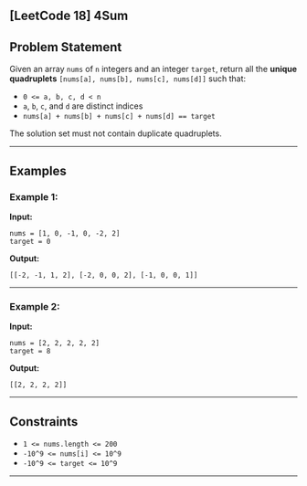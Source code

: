 ## \[LeetCode 18] 4Sum

## Problem Statement

Given an array `nums` of `n` integers and an integer `target`, return all the **unique quadruplets** `[nums[a], nums[b], nums[c], nums[d]]` such that:

* `0 <= a, b, c, d < n`
* `a`, `b`, `c`, and `d` are distinct indices
* `nums[a] + nums[b] + nums[c] + nums[d] == target`

The solution set must not contain duplicate quadruplets.

---

## Examples

### Example 1:

**Input:**

```
nums = [1, 0, -1, 0, -2, 2]
target = 0
```

**Output:**

```
[[-2, -1, 1, 2], [-2, 0, 0, 2], [-1, 0, 0, 1]]
```

---

### Example 2:

**Input:**

```
nums = [2, 2, 2, 2, 2]
target = 8
```

**Output:**

```
[[2, 2, 2, 2]]
```

---

## Constraints

* `1 <= nums.length <= 200`
* `-10^9 <= nums[i] <= 10^9`
* `-10^9 <= target <= 10^9`

---